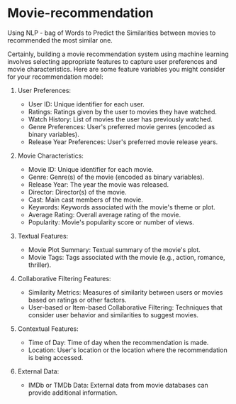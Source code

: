 # Movie-recommendation
Using NLP - bag of Words to Predict the Similarities between movies to recommended the most similar one.


Certainly, building a movie recommendation system using machine learning involves selecting appropriate features to capture user preferences and movie characteristics. Here are some feature variables you might consider for your recommendation model:

1. User Preferences:
   - User ID: Unique identifier for each user.
   - Ratings: Ratings given by the user to movies they have watched.
   - Watch History: List of movies the user has previously watched.
   - Genre Preferences: User's preferred movie genres (encoded as binary variables).
   - Release Year Preferences: User's preferred movie release years.

2. Movie Characteristics:
   - Movie ID: Unique identifier for each movie.
   - Genre: Genre(s) of the movie (encoded as binary variables).
   - Release Year: The year the movie was released.
   - Director: Director(s) of the movie.
   - Cast: Main cast members of the movie.
   - Keywords: Keywords associated with the movie's theme or plot.
   - Average Rating: Overall average rating of the movie.
   - Popularity: Movie's popularity score or number of views.

3. Textual Features:
   - Movie Plot Summary: Textual summary of the movie's plot.
   - Movie Tags: Tags associated with the movie (e.g., action, romance, thriller).

4. Collaborative Filtering Features:
   - Similarity Metrics: Measures of similarity between users or movies based on ratings or other factors.
   - User-based or Item-based Collaborative Filtering: Techniques that consider user behavior and similarities to suggest movies.

5. Contextual Features:
   - Time of Day: Time of day when the recommendation is made.
   - Location: User's location or the location where the recommendation is being accessed.

6. External Data:
   - IMDb or TMDb Data: External data from movie databases can provide additional information.

